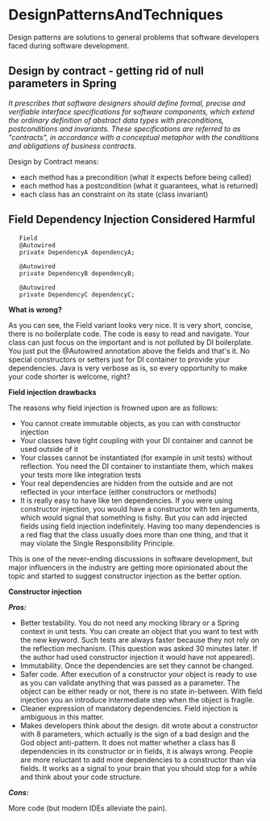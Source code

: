 # DesignPatternsAndTechniques

 Design patterns are solutions to general problems that software developers faced during software development. 
 
 ## Design by contract - getting rid of null parameters in Spring
 
 *It prescribes that software designers should define formal, precise and verifiable interface specifications for software components, which extend the ordinary definition of abstract data types with preconditions, postconditions and invariants. These specifications are referred to as "contracts", in accordance with a conceptual metaphor with the conditions and obligations of business contracts.*
 
 Design by Contract means:

- each method has a precondition (what it expects before being called)
- each method has a postcondition (what it guarantees, what is returned)
- each class has an constraint on its state (class invariant)

## Field Dependency Injection Considered Harmful

       Field
       @Autowired
       private DependencyA dependencyA;

       @Autowired
       private DependencyB dependencyB;

       @Autowired
       private DependencyC dependencyC;
       
       
**What is wrong?**

As you can see, the Field variant looks very nice. It is very short, concise, there is no boilerplate code. The code is easy to read and navigate. Your class can just focus on the important and is not polluted by DI boilerplate. You just put the @Autowired annotation above the fields and that's it. No special constructors or setters just for DI container to provide your dependencies. Java is very verbose as is, so every opportunity to make your code shorter is welcome, right?

 **Field injection drawbacks**

The reasons why field injection is frowned upon are as follows:

- You cannot create immutable objects, as you can with constructor injection
- Your classes have tight coupling with your DI container and cannot be used outside of it
- Your classes cannot be instantiated (for example in unit tests) without reflection. You need the DI container to instantiate them, which makes your tests more like integration tests
- Your real dependencies are hidden from the outside and are not reflected in your interface (either constructors or methods)
- It is really easy to have like ten dependencies. If you were using constructor injection, you would have a constructor with ten arguments, which would signal that something is fishy. But you can add injected fields using field injection indefinitely. Having too many dependencies is a red flag that the class usually does more than one thing, and that it may violate the Single Responsibility Principle.


This is one of the never-ending discussions in software development, but major influencers in the industry are getting more opinionated about the topic and started to suggest constructor injection as the better option.

**Constructor injection**

**_Pros:_**

- Better testability. You do not need any mocking library or a Spring context in unit tests. You can create an object that you want to test with the new keyword. Such tests are always faster because they not rely on the reflection mechanism. (This question was asked 30 minutes later. If the author had used constructor injection it would have not appeared).
- Immutability. Once the dependencies are set they cannot be changed.
- Safer code. After execution of a constructor your object is ready to use as you can validate anything that was passed as a parameter. The object can be either ready or not, there is no state in-between. With field injection you an introduce intermediate step when the object is fragile.
- Cleaner expression of mandatory dependencies. Field injection is ambiguous in this matter.
- Makes developers think about the design. dit wrote about a constructor with 8 parameters, which actually is the sign of a bad design and the God object anti-pattern. It does not matter whether a class has 8 dependencies in its constructor or in fields, it is always wrong. People are more reluctant to add more dependencies to a constructor than via fields. It works as a signal to your brain that you should stop for a while and think about your code structure.

**_Cons:_**

More code (but modern IDEs alleviate the pain).

 
 
